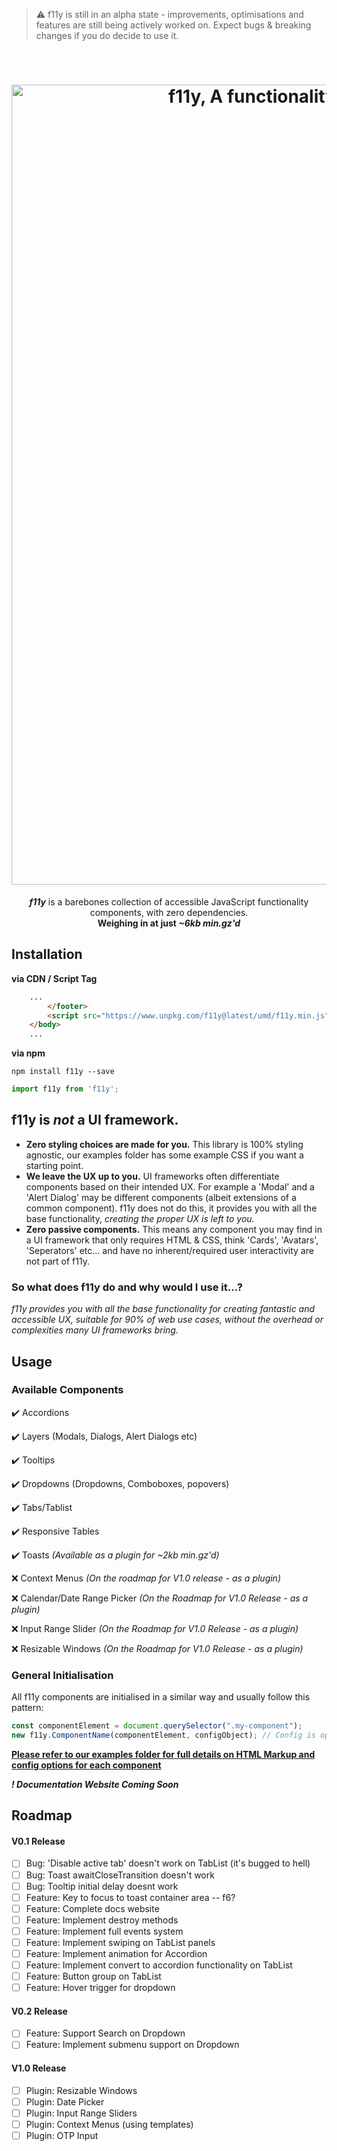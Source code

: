 > ⚠️ f11y is still in an alpha state - improvements, optimisations and features are still being actively worked on. Expect bugs & breaking changes if you do decide to use it.


</br>
<h1 align="center">
    <img alt="f11y, A functionality component library for pure JavaScript" width="1280" title="f11y" src="https://i.ibb.co/Bcw2YM2/f11y-header.jpg">
</h1>
<p align="center"><strong><em>f11y</em></strong> is a barebones collection of accessible JavaScript functionality components, with zero dependencies. <br><strong>Weighing in at just <em>~6kb min.gz'd</em></strong></p>

## Installation
**via CDN / Script Tag**
```html
    ...
        </footer>
        <script src="https://www.unpkg.com/f11y@latest/umd/f11y.min.js"></script>
    </body>
    ...
```

**via npm**
```shell
npm install f11y --save
```
```js filename="app.js"
import f11y from 'f11y';
```

## f11y is ***not*** a UI framework.
* **Zero styling choices are made for you.** This library is 100% styling agnostic, our examples folder has some example CSS if you want a starting point.
* **We leave the UX up to you.** UI frameworks often differentiate components based on their intended UX. For example a 'Modal' and a 'Alert Dialog' may be different components (albeit extensions of a common component). f11y does not do this, it provides you with all the base functionality, *creating the proper UX is left to you.*
* **Zero passive components.** This means any component you may find in a UI framework that only requires HTML & CSS, think 'Cards', 'Avatars', 'Seperators' etc... and have no inherent/required user interactivity are not part of f11y.

### So what does f11y do and why would I use it...?
*f11y provides you with all the base functionality for creating fantastic and accessible UX, suitable for 90% of web use cases, without the overhead or complexities many UI frameworks bring.*

## Usage 

### Available Components
✔️ Accordions

✔️ Layers (Modals, Dialogs, Alert Dialogs etc)

✔️ Tooltips

✔️ Dropdowns (Dropdowns, Comboboxes, popovers)

✔️ Tabs/Tablist

✔️ Responsive Tables

✔️ Toasts *(Available as a plugin for ~2kb min.gz'd)*

❌ Context Menus *(On the roadmap for V1.0 release - as a plugin)*

❌ Calendar/Date Range Picker *(On the Roadmap for V1.0 Release - as a plugin)*

❌ Input Range Slider *(On the Roadmap for V1.0 Release - as a plugin)*

❌ Resizable Windows *(On the Roadmap for V1.0 Release - as a plugin)*


### General Initialisation
All f11y components are initialised in a similar way and usually follow this pattern:
```js filename="app.js"
const componentElement = document.querySelector(".my-component");
new f11y.ComponentName(componentElement, configObject); // Config is optional in all components
```
**[Please refer to our examples folder for full details on HTML Markup and config options for each component](examples/Accordion.md)**

***! Documentation Website Coming Soon***

## Roadmap
#### V0.1 Release
- [ ] Bug: 'Disable active tab' doesn't work on TabList (it's bugged to hell)
- [ ] Bug: Toast awaitCloseTransition doesn't work
- [ ] Bug: Tooltip initial delay doesnt work
- [ ] Feature: Key to focus to toast container area -- f6?
- [ ] Feature: Complete docs website
- [ ] Feature: Implement destroy methods
- [ ] Feature: Implement full events system
- [ ] Feature: Implement swiping on TabList panels
- [ ] Feature: Implement animation for Accordion
- [ ] Feature: Implement convert to accordion functionality on TabList
- [ ] Feature: Button group on TabList
- [ ] Feature: Hover trigger for dropdown

#### V0.2 Release
- [ ] Feature: Support Search on Dropdown
- [ ] Feature: Implement submenu support on Dropdown
 
#### V1.0 Release
- [ ] Plugin: Resizable Windows
- [ ] Plugin: Date Picker
- [ ] Plugin: Input Range Sliders
- [ ] Plugin: Context Menus (using templates)
- [ ] Plugin: OTP Input